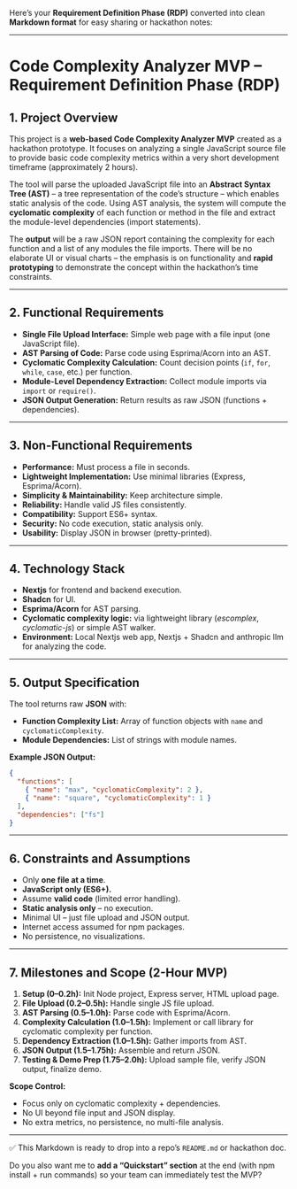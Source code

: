 Here’s your **Requirement Definition Phase (RDP)** converted into clean **Markdown format** for easy sharing or hackathon notes:

---

# Code Complexity Analyzer MVP – Requirement Definition Phase (RDP)

## 1. Project Overview

This project is a **web-based Code Complexity Analyzer MVP** created as a hackathon prototype. It focuses on analyzing a single JavaScript source file to provide basic code complexity metrics within a very short development timeframe (approximately 2 hours).

The tool will parse the uploaded JavaScript file into an **Abstract Syntax Tree (AST)** – a tree representation of the code’s structure – which enables static analysis of the code. Using AST analysis, the system will compute the **cyclomatic complexity** of each function or method in the file and extract the module-level dependencies (import statements).

The **output** will be a raw JSON report containing the complexity for each function and a list of any modules the file imports. There will be no elaborate UI or visual charts – the emphasis is on functionality and **rapid prototyping** to demonstrate the concept within the hackathon’s time constraints.

---

## 2. Functional Requirements

* **Single File Upload Interface:** Simple web page with a file input (one JavaScript file).
* **AST Parsing of Code:** Parse code using Esprima/Acorn into an AST.
* **Cyclomatic Complexity Calculation:** Count decision points (`if`, `for`, `while`, `case`, etc.) per function.
* **Module-Level Dependency Extraction:** Collect module imports via `import` or `require()`.
* **JSON Output Generation:** Return results as raw JSON (functions + dependencies).

---

## 3. Non-Functional Requirements

* **Performance:** Must process a file in seconds.
* **Lightweight Implementation:** Use minimal libraries (Express, Esprima/Acorn).
* **Simplicity & Maintainability:** Keep architecture simple.
* **Reliability:** Handle valid JS files consistently.
* **Compatibility:** Support ES6+ syntax.
* **Security:** No code execution, static analysis only.
* **Usability:** Display JSON in browser (pretty-printed).

---

## 4. Technology Stack

* **Nextjs** for frontend and backend execution.
* **Shadcn** for UI.
* **Esprima/Acorn** for AST parsing.
* **Cyclomatic complexity logic:** via lightweight library (*escomplex*, *cyclomatic-js*) or simple AST walker.
* **Environment:** Local Nextjs  web app, Nextjs + Shadcn and anthropic llm for analyzing the code.

---

## 5. Output Specification

The tool returns raw **JSON** with:

* **Function Complexity List:** Array of function objects with `name` and `cyclomaticComplexity`.
* **Module Dependencies:** List of strings with module names.

**Example JSON Output:**

```json
{
  "functions": [
    { "name": "max", "cyclomaticComplexity": 2 },
    { "name": "square", "cyclomaticComplexity": 1 }
  ],
  "dependencies": ["fs"]
}
```

---

## 6. Constraints and Assumptions

* Only **one file at a time**.
* **JavaScript only (ES6+).**
* Assume **valid code** (limited error handling).
* **Static analysis only** – no execution.
* Minimal UI – just file upload and JSON output.
* Internet access assumed for npm packages.
* No persistence, no visualizations.

---

## 7. Milestones and Scope (2-Hour MVP)

1. **Setup (0–0.2h):** Init Node project, Express server, HTML upload page.
2. **File Upload (0.2–0.5h):** Handle single JS file upload.
3. **AST Parsing (0.5–1.0h):** Parse code with Esprima/Acorn.
4. **Complexity Calculation (1.0–1.5h):** Implement or call library for cyclomatic complexity per function.
5. **Dependency Extraction (1.0–1.5h):** Gather imports from AST.
6. **JSON Output (1.5–1.75h):** Assemble and return JSON.
7. **Testing & Demo Prep (1.75–2.0h):** Upload sample file, verify JSON output, finalize demo.

**Scope Control:**

* Focus only on cyclomatic complexity + dependencies.
* No UI beyond file input and JSON display.
* No extra metrics, no persistence, no multi-file analysis.

---

✅ This Markdown is ready to drop into a repo’s `README.md` or hackathon doc.

Do you also want me to **add a “Quickstart” section** at the end (with npm install + run commands) so your team can immediately test the MVP?
